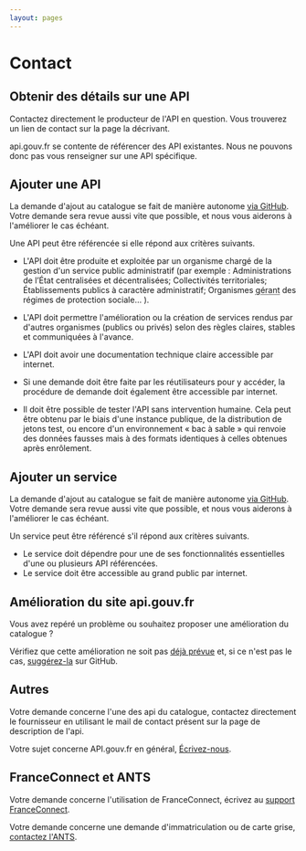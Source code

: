 ```yaml
---
layout: pages
---
```

# Contact

## Obtenir des détails sur une API

Contactez directement le producteur de l'API en question. Vous trouverez un lien de contact sur la page la décrivant.

api.gouv.fr se contente de référencer des API existantes. Nous ne pouvons donc pas vous renseigner sur une API spécifique.

## Ajouter une API

La demande d'ajout au catalogue se fait de manière autonome [via GitHub](https://github.com/betagouv/api.gouv.fr/blob/master/CONTRIBUTING.md). Votre demande sera revue aussi vite que possible, et nous vous aiderons à l'améliorer le cas échéant.

Une API peut être référencée si elle répond aux critères suivants.

 - L'API doit être produite et exploitée par un organisme chargé de la gestion d'un service public administratif (par exemple : Administrations de l’État centralisées et décentralisées; Collectivités territoriales; Établissements publics à caractère administratif; Organismes <abbr title="Relevant du code de la sécurité sociale et du code rural ou mentionnés aux articles L. 223-16 et L.351-21 du code du travail">gérant</abbr> des régimes de protection sociale… ).

 - L'API doit permettre l'amélioration ou la création de services rendus par d'autres organismes (publics ou privés) selon des règles claires, stables et communiquées à l'avance.

 - L'API doit avoir une documentation technique claire accessible par internet.

 - Si une demande doit être faite par les réutilisateurs pour y accéder, la procédure de demande doit également être accessible par internet.

 - Il doit être possible de tester l'API sans intervention humaine. Cela peut être obtenu par le biais d'une instance publique, de la distribution de jetons test, ou encore d'un environnement « bac à sable » qui renvoie des données fausses mais à des formats identiques à celles obtenues après enrôlement.

## Ajouter un service

La demande d'ajout au catalogue se fait de manière autonome [via GitHub](https://github.com/betagouv/api.gouv.fr/blob/master/CONTRIBUTING.md). Votre demande sera revue aussi vite que possible, et nous vous aiderons à l'améliorer le cas échéant.

Un service peut être référencé s'il répond aux critères suivants.

 - Le service doit dépendre pour une de ses fonctionnalités essentielles d'une ou plusieurs API référencées.
 - Le service doit être accessible au grand public par internet.

## Amélioration du site api.gouv.fr

Vous avez repéré un problème ou souhaitez proposer une amélioration du catalogue ?

Vérifiez que cette amélioration ne soit pas [déjà prévue](https://github.com/betagouv/api.gouv.fr/issues) et, si ce n'est pas le cas, [suggérez-la](https://github.com/betagouv/api.gouv.fr/issues/new) sur GitHub.

## Autres

Votre demande concerne l'une des api du catalogue, contactez directement le fournisseur en utilisant le mail de contact présent sur la page de description de l'api.

Votre sujet concerne API.gouv.fr en général, [Écrivez-nous](mailto:contact@api.gouv.fr?subject=Autre%20sujet).

## FranceConnect et ANTS

Votre demande concerne l'utilisation de FranceConnect, écrivez au [support FranceConnect](mailto:support.usagers@franceconnect.gouv.fr).

Votre demande concerne une demande d'immatriculation ou de carte grise, [contactez l'ANTS](https://ants.gouv.fr/Contacter-l-ANTS/Nous-contacter).

